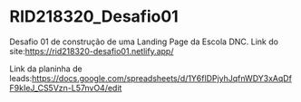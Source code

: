 # RID218320_Desafio01
Desafio 01 de construção de uma Landing Page da Escola DNC.
Link do site:https://rid218320-desafio01.netlify.app/

Link da planinha de leads:https://docs.google.com/spreadsheets/d/1Y6flDPjyhJqfnWDY3xAqDfF9kIeJ_CS5Vzn-L57nvO4/edit
